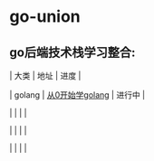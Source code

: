 # go-union

## go后端技术栈学习整合:

|     大类     |    地址     |    进度     |


| golang |    [从0开始学golang](https://github.com/xinliangnote/Go) |   进行中  |

|  |     |     |

|  |     |     |

|  |     |     |

    
